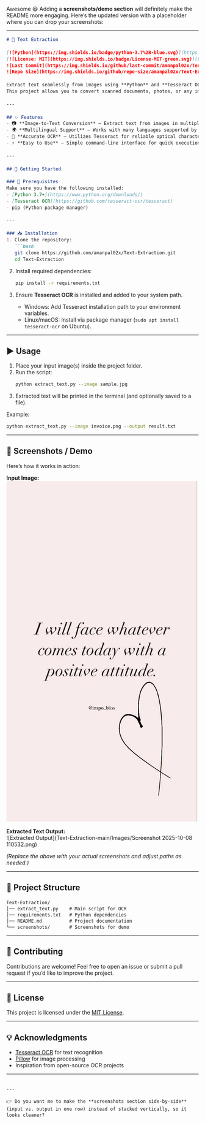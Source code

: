 Awesome 😃 Adding a **screenshots/demo section** will definitely make the README more engaging. Here’s the updated version with a placeholder where you can drop your screenshots:  

---

```markdown
# 📝 Text Extraction

[![Python](https://img.shields.io/badge/python-3.7%2B-blue.svg)](https://www.python.org/downloads/)  
[![License: MIT](https://img.shields.io/badge/License-MIT-green.svg)](LICENSE)  
![Last Commit](https://img.shields.io/github/last-commit/amanpal02x/Text-Extraction?color=orange)  
![Repo Size](https://img.shields.io/github/repo-size/amanpal02x/Text-Extraction)  

Extract text seamlessly from images using **Python** and **Tesseract OCR**!  
This project allows you to convert scanned documents, photos, or any image containing text into **machine-readable text**, making it easier to process, search, and analyze.  

---

## ✨ Features
- 📷 **Image-to-Text Conversion** – Extract text from images in multiple formats (JPG, PNG, etc.)  
- 🌍 **Multilingual Support** – Works with many languages supported by Tesseract  
- 🎯 **Accurate OCR** – Utilizes Tesseract for reliable optical character recognition  
- ⚡ **Easy to Use** – Simple command-line interface for quick execution  

---

## 🚀 Getting Started

### 🔧 Prerequisites
Make sure you have the following installed:
- [Python 3.7+](https://www.python.org/downloads/)
- [Tesseract OCR](https://github.com/tesseract-ocr/tesseract)  
- pip (Python package manager)

---

### 📥 Installation
1. Clone the repository:
   ```bash
   git clone https://github.com/amanpal02x/Text-Extraction.git
   cd Text-Extraction
   ```

2. Install required dependencies:
   ```bash
   pip install -r requirements.txt
   ```

3. Ensure **Tesseract OCR** is installed and added to your system path.  
   - Windows: Add Tesseract installation path to your environment variables.  
   - Linux/macOS: Install via package manager (`sudo apt install tesseract-ocr` on Ubuntu).  

---

## ▶️ Usage

1. Place your input image(s) inside the project folder.  
2. Run the script:
   ```bash
   python extract_text.py --image sample.jpg
   ```
3. Extracted text will be printed in the terminal (and optionally saved to a file).  

Example:
```bash
python extract_text.py --image invoice.png --output result.txt
```

---

## 📸 Screenshots / Demo

Here’s how it works in action:  

**Input Image:**  
![Sample Input](Text-Extraction-main/Images/f4fe6fdeb3d5d0328b3e537977650135.webp)  

**Extracted Text Output:**  
![Extracted Output](Text-Extraction-main/Images/Screenshot 2025-10-08 110532.png)  

*(Replace the above with your actual screenshots and adjust paths as needed.)*  

---

## 📂 Project Structure
```
Text-Extraction/
│── extract_text.py    # Main script for OCR
│── requirements.txt   # Python dependencies
│── README.md          # Project documentation
└── screenshots/       # Screenshots for demo
```

---

## 🤝 Contributing
Contributions are welcome! Feel free to open an issue or submit a pull request if you’d like to improve the project.  

---

## 📜 License
This project is licensed under the [MIT License](LICENSE).  

---

## 💡 Acknowledgments
- [Tesseract OCR](https://github.com/tesseract-ocr/tesseract) for text recognition  
- [Pillow](https://python-pillow.org/) for image processing  
- Inspiration from open-source OCR projects  

---
```

---

👉 Do you want me to make the **screenshots section side-by-side** (input vs. output in one row) instead of stacked vertically, so it looks cleaner?
